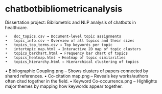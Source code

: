# chatbotbibliometricanalysis
Dissertation project: Bibliometric and NLP analysis of chatbots in healthcare.


	•	doc_topics.csv → Document-level topic assignments
	•	topic_info.csv → Overview of all topics and their sizes
	•	topics_top_terms.csv → Top keywords per topic
	•	intertopic_map.html → Interactive 2D map of topic clusters
	•	topics_barchart.html → Frequency bar chart of topics
	•	topics_heatmap.html → Heatmap of topic similarities
	•	topics_hierarchy.html → Hierarchical clustering of topics

• Bibliographic Coupling.png – Shows clusters of papers connected by shared references.
• Co-citation map.png – Reveals key works/authors often cited together in the field.
• Keyword Co-occurrence.png – Highlights major themes by mapping how keywords appear together.
